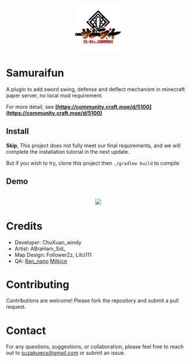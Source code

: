 <div align="center">
  <div> </div>
  <img src="docs/img/logo.png"/> 
</div>

# Samuraifun

A plugin to add sword swing, defense and deflect mechanism in minecraft paper server, no local mod requirement.

For more detail, see **[https://community.craft.moe/d/5100](https://community.craft.moe/d/5100)**

## Install

**Skip**, This project does not fully meet our final requirements, and we will complete the installation tutorial in the next update.

But if you wish to try, clone this project then `./gradlew build` to compile

## Demo

<div align="center">
  <div> </div>
  <img src="docs/img/demo.gif"/> 
</div>

# Credits

- Developer: ChuXuan_windy
- Artist: ABraHam_Sid_
- Map Design: FollowerZz, LiIci111
- QA: [Ran_nano](https://github.com/Acappellia) [Milkice](https://github.com/milkice233)

# Contributing

Contributions are welcome! Please fork the repository and submit a pull request.

# Contact

For any questions, suggestions, or collaboration, please feel free to reach out to <suzakuwcx@gmail.com> or submit an issue.
